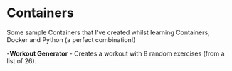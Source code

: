 # Containers #
Some sample Containers that I've created whilst learning Containers, Docker and Python (a perfect combination!)

-**Workout Generator** - Creates a workout with 8 random exercises (from a list of 26).